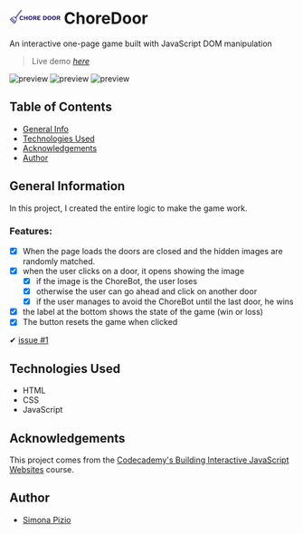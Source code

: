 # <img src="https://github.com/SimonaPiz/ChoreDoor/blob/main/img/logo.svg" height="25px" alt="logo Chore Door" title="logo Chore Door"/> ChoreDoor
An interactive one-page game built with JavaScript DOM manipulation

> Live demo [_here_](https://simonapiz.github.io/ChoreDoor/)

<img src="https://github.com/SimonaPiz/ChoreDoor/assets/91121660/ba0e1e26-7726-4edc-ac05-9c923860a2b4" height="350px" alt="preview" title="preview"/>
<img src="https://github.com/SimonaPiz/ChoreDoor/assets/91121660/56ccacc5-22c3-4f6f-b4eb-810a2a8bc94c" height="350px" alt="preview" title="preview"/>
<img src="https://github.com/SimonaPiz/ChoreDoor/assets/91121660/d0ec5802-8a48-4bc2-8dcb-65bcc68a722d" height="350px" alt="preview" title="preview"/>

## Table of Contents
* [General Info](#general-information)
* [Technologies Used](#technologies-used)
* [Acknowledgements](#acknowledgements)
* [Author](#author)

## General Information

In this project, I created the entire logic to make the game work.

### Features:

- [x]  When the page loads the doors are closed and the hidden images are randomly matched.
- [x]  when the user clicks on a door, it opens showing the image
    - [x]  if the image is the ChoreBot, the user loses
    - [x]  otherwise the user can go ahead and click on another door
    - [x]  if the user manages to avoid the ChoreBot until the last door, he wins
- [x]  the label at the bottom shows the state of the game (win or loss)
- [x]  The button resets the game when clicked

  ✔ [issue #1](https://github.com/SimonaPiz/ChoreDoor/issues/1)

## Technologies Used
   - HTML
   - CSS
   - JavaScript

## Acknowledgements

This project comes from the [Codecademy's Building Interactive JavaScript Websites](https://www.codecademy.com/learn/build-interactive-websites) course.

## Author

- [Simona Pizio](https://github.com/SimonaPiz)
